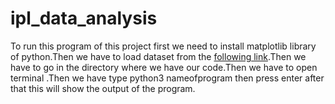 # ipl_data_analysis
To run this program of this project first we need to install matplotlib library of python.Then we have to load dataset from the
[following link](https://www.kaggle.com/manasgarg/ipl/version/5.).Then we have to go in the directory where we have our code.Then we have to open terminal .Then we have type python3 nameofprogram then press enter after that this will show the output of the program.


